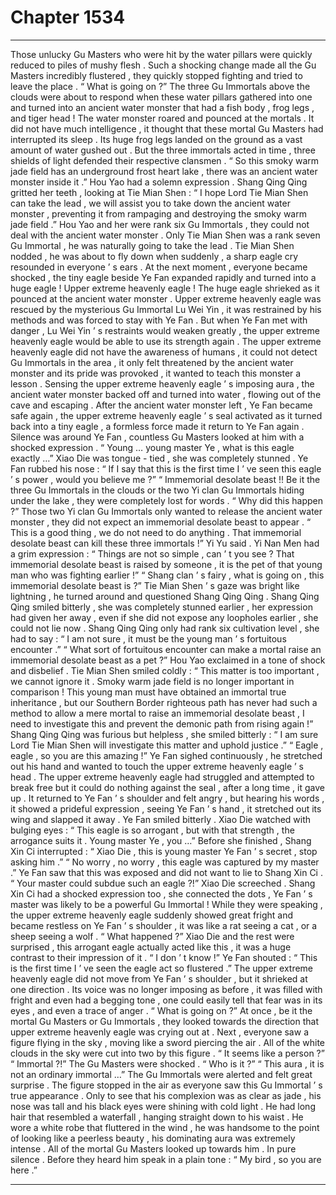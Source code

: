 
# Chapter 1534


---

Those unlucky Gu Masters who were hit by the water pillars were quickly reduced to piles of mushy flesh .
Such a shocking change made all the Gu Masters incredibly flustered , they quickly stopped fighting and tried to leave the place .
“ What is going on ?” The three Gu Immortals above the clouds were about to respond when these water pillars gathered into one and turned into an ancient water monster that had a fish body , frog legs , and tiger head !
The water monster roared and pounced at the mortals .
It did not have much intelligence , it thought that these mortal Gu Masters had interrupted its sleep .
Its huge frog legs landed on the ground as a vast amount of water gushed out .
But the three immortals acted in time , three shields of light defended their respective clansmen .
“ So this smoky warm jade field has an underground frost heart lake , there was an ancient water monster inside it .” Hou Yao had a solemn expression .
Shang Qing Qing gritted her teeth , looking at Tie Mian Shen : “ I hope Lord Tie Mian Shen can take the lead , we will assist you to take down the ancient water monster , preventing it from rampaging and destroying the smoky warm jade field .”
Hou Yao and her were rank six Gu Immortals , they could not deal with the ancient water monster . Only Tie Mian Shen was a rank seven Gu Immortal , he was naturally going to take the lead .
Tie Mian Shen nodded , he was about to fly down when suddenly , a sharp eagle cry resounded in everyone ’ s ears .
At the next moment , everyone became shocked , the tiny eagle beside Ye Fan expanded rapidly and turned into a huge eagle !
Upper extreme heavenly eagle !
The huge eagle shrieked as it pounced at the ancient water monster .
Upper extreme heavenly eagle was rescued by the mysterious Gu Immortal Lu Wei Yin , it was restrained by his methods and was forced to stay with Ye Fan .
But when Ye Fan met with danger , Lu Wei Yin ’ s restraints would weaken greatly , the upper extreme heavenly eagle would be able to use its strength again .
The upper extreme heavenly eagle did not have the awareness of humans , it could not detect Gu Immortals in the area , it only felt threatened by the ancient water monster and its pride was provoked , it wanted to teach this monster a lesson .
Sensing the upper extreme heavenly eagle ’ s imposing aura , the ancient water monster backed off and turned into water , flowing out of the cave and escaping .
After the ancient water monster left , Ye Fan became safe again , the upper extreme heavenly eagle ’ s seal activated as it turned back into a tiny eagle , a formless force made it return to Ye Fan again .
Silence was around Ye Fan , countless Gu Masters looked at him with a shocked expression .
“ Young … young master Ye , what is this eagle exactly …” Xiao Die was tongue - tied , she was completely stunned .
Ye Fan rubbed his nose : “ If I say that this is the first time I ’ ve seen this eagle ’ s power , would you believe me ?”
“ Immemorial desolate beast !! Be it the three Gu Immortals in the clouds or the two Yi clan Gu Immortals hiding under the lake , they were completely lost for words .
“ Why did this happen ?” Those two Yi clan Gu Immortals only wanted to release the ancient water monster , they did not expect an immemorial desolate beast to appear .
“ This is a good thing , we do not need to do anything . That immemorial desolate beast can kill these three immortals !” Yi Yu said .
Yi Nan Men had a grim expression : “ Things are not so simple , can ’ t you see ? That immemorial desolate beast is raised by someone , it is the pet of that young man who was fighting earlier !”
“ Shang clan ’ s fairy , what is going on , this immemorial desolate beast is ?” Tie Mian Shen ’ s gaze was bright like lightning , he turned around and questioned Shang Qing Qing .
Shang Qing Qing smiled bitterly , she was completely stunned earlier , her expression had given her away , even if she did not expose any loopholes earlier , she could not lie now .
Shang Qing Qing only had rank six cultivation level , she had to say : “ I am not sure , it must be the young man ’ s fortuitous encounter .”
“ What sort of fortuitous encounter can make a mortal raise an immemorial desolate beast as a pet ?” Hou Yao exclaimed in a tone of shock and disbelief .
Tie Mian Shen smiled coldly : “ This matter is too important , we cannot ignore it . Smoky warm jade field is no longer important in comparison ! This young man must have obtained an immortal true inheritance , but our Southern Border righteous path has never had such a method to allow a mere mortal to raise an immemorial desolate beast , I need to investigate this and prevent the demonic path from rising again !”
Shang Qing Qing was furious but helpless , she smiled bitterly : “ I am sure Lord Tie Mian Shen will investigate this matter and uphold justice .”
“ Eagle , eagle , so you are this amazing !” Ye Fan sighed continuously , he stretched out his hand and wanted to touch the upper extreme heavenly eagle ’ s head .
The upper extreme heavenly eagle had struggled and attempted to break free but it could do nothing against the seal , after a long time , it gave up . It returned to Ye Fan ’ s shoulder and felt angry , but hearing his words , it showed a prideful expression , seeing Ye Fan ’ s hand , it stretched out its wing and slapped it away .
Ye Fan smiled bitterly .
Xiao Die watched with bulging eyes : “ This eagle is so arrogant , but with that strength , the arrogance suits it . Young master Ye , you …”
Before she finished , Shang Xin Ci interrupted : “ Xiao Die , this is young master Ye Fan ’ s secret , stop asking him .”
“ No worry , no worry , this eagle was captured by my master .” Ye Fan saw that this was exposed and did not want to lie to Shang Xin Ci .
“ Your master could subdue such an eagle ?!” Xiao Die screeched .
Shang Xin Ci had a shocked expression too , she connected the dots , Ye Fan ’ s master was likely to be a powerful Gu Immortal !
While they were speaking , the upper extreme heavenly eagle suddenly showed great fright and became restless on Ye Fan ’ s shoulder , it was like a rat seeing a cat , or a sheep seeing a wolf .
“ What happened ?” Xiao Die and the rest were surprised , this arrogant eagle actually acted like this , it was a huge contrast to their impression of it .
“ I don ’ t know !” Ye Fan shouted : “ This is the first time I ’ ve seen the eagle act so flustered .”
The upper extreme heavenly eagle did not move from Ye Fan ’ s shoulder , but it shrieked at one direction . Its voice was no longer imposing as before , it was filled with fright and even had a begging tone , one could easily tell that fear was in its eyes , and even a trace of anger .
“ What is going on ?” At once , be it the mortal Gu Masters or Gu Immortals , they looked towards the direction that upper extreme heavenly eagle was crying out at .
Next , everyone saw a figure flying in the sky , moving like a sword piercing the air .
All of the white clouds in the sky were cut into two by this figure .
“ It seems like a person ?”
“ Immortal ?!”
The Gu Masters were shocked .
“ Who is it ?”
“ This aura , it is not an ordinary immortal …”
The Gu Immortals were alerted and felt great surprise .
The figure stopped in the air as everyone saw this Gu Immortal ’ s true appearance .
Only to see that his complexion was as clear as jade , his nose was tall and his black eyes were shining with cold light . He had long hair that resembled a waterfall , hanging straight down to his waist . He wore a white robe that fluttered in the wind , he was handsome to the point of looking like a peerless beauty , his dominating aura was extremely intense .
All of the mortal Gu Masters looked up towards him .
In pure silence .
Before they heard him speak in a plain tone : “ My bird , so you are here .”

---

